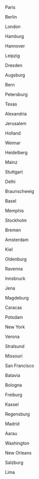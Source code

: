 <div class="row">
  <div class="col-md-6" markdown="1">
<ol>Paris</ol>
<ol>Berlin</ol>
<ol>London</ol>
<ol>Hamburg</ol>
<ol>Hannover</ol>
<ol>Leipzig</ol>
<ol>Dresden</ol>
<ol>Augsburg</ol>
<ol>Bern</ol>
<ol>Petersburg</ol>
<ol>Texas</ol>
<ol>Alexandria</ol>
<ol>Jerusalem</ol>
<ol>Holland</ol>
<ol>Weimar</ol>
<ol>Heidelberg</ol>
<ol>Mainz</ol>
<ol>Stuttgart</ol>
<ol>Delhi</ol>
<ol>Braunschweig</ol>
<ol>Basel</ol>
<ol>Memphis</ol>
<ol>Stockholm</ol>
<ol>Bremen</ol>
<ol>Amsterdam</ol>
  </div>
  <div class="col-md-6" markdown="1">
<ol>Kiel</ol>
<ol>Oldenburg</ol>
<ol>Ravenna</ol>
<ol>Innsbruck</ol>
<ol>Jena</ol>
<ol>Magdeburg</ol>
<ol>Caracas</ol>
<ol>Potsdam</ol>
<ol>New York</ol>
<ol>Verona</ol>
<ol>Stralsund</ol>
<ol>Missouri</ol>
<ol>San Francisco</ol>
<ol>Batavia</ol>
<ol>Bologna</ol>
<ol>Freiburg</ol>
<ol>Kassel</ol>
<ol>Regensburg</ol>
<ol>Madrid</ol>
<ol>Aarau</ol>
<ol>Washington</ol>
<ol>New Orleans</ol>
<ol>Salzburg</ol>
<ol>Lima</ol>
  </div>
</div>